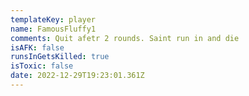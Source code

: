```yaml
---
templateKey: player
name: FamousFluffy1
comments: Quit afetr 2 rounds. Saint run in and die
isAFK: false
runsInGetsKilled: true
isToxic: false
date: 2022-12-29T19:23:01.361Z
---
```

